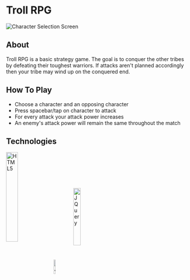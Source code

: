 # Troll RPG
![Character Selection Screen](https://i.gyazo.com/c61662f41a0696296d4638affc6c028e.jpg)

## About
Troll RPG is a basic strategy game. The goal is to conquer the other tribes by defeating their toughest warriors. If attacks aren't planned accordingly then your tribe may wind up on the conquered end.

## How To Play

* Choose a character and an opposing character
* Press spacebar/tap on character to attack
* For every attack your attack power increases
* An enemy's attack power will remain the same throughout the match

## Technologies
<img align="middle" src="https://cdn-images-1.medium.com/max/1200/1*lJ32Bl-lHWmNMUSiSq17gQ.png" alt="HTML5" width="25%"/>   <img align="middle" src="http://2ality.com/2011/10/logo-js/js.jpg" alt="JavaScript" width="10%"/>    <img align="middle" src="https://cdn.worldvectorlogo.com/logos/jquery-1.svg" alt="JQuery" width="20%"/>
